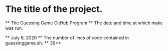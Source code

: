 # The title of the project.
   ** The Guessing Game GitHub Program **
The date and time at which make was run.

** July 6, 2020 **
The number of lines of code contained in guessinggame.sh.
** 39**
